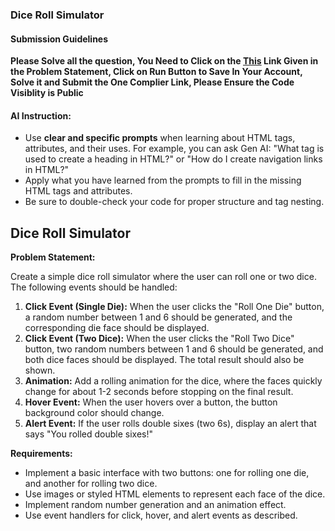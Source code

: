 ### Dice Roll Simulator

#### Submission Guidelines

**Please Solve all the question, You Need to Click on the [This](https://onecompiler.com/html/42rrx8jyu) Link Given in the Problem Statement, Click on Run Button to Save In Your Account, Solve it and Submit the One Complier Link, Please Ensure the Code Visiblity is Public**

#### AI Instruction:

- Use **clear and specific prompts** when learning about HTML tags, attributes, and their uses. For example, you can ask Gen AI: "What tag is used to create a heading in HTML?" or "How do I create navigation links in HTML?"
- Apply what you have learned from the prompts to fill in the missing HTML tags and attributes.
- Be sure to double-check your code for proper structure and tag nesting.

## Dice Roll Simulator

**Problem Statement:**

Create a simple dice roll simulator where the user can roll one or two dice. The following events should be handled:

1. **Click Event (Single Die):** When the user clicks the "Roll One Die" button, a random number between 1 and 6 should be generated, and the corresponding die face should be displayed.
2. **Click Event (Two Dice):** When the user clicks the "Roll Two Dice" button, two random numbers between 1 and 6 should be generated, and both dice faces should be displayed. The total result should also be shown.
3. **Animation:** Add a rolling animation for the dice, where the faces quickly change for about 1-2 seconds before stopping on the final result.
4. **Hover Event:** When the user hovers over a button, the button background color should change.
5. **Alert Event:** If the user rolls double sixes (two 6s), display an alert that says "You rolled double sixes!"

**Requirements:**

- Implement a basic interface with two buttons: one for rolling one die, and another for rolling two dice.
- Use images or styled HTML elements to represent each face of the dice.
- Implement random number generation and an animation effect.
- Use event handlers for click, hover, and alert events as described.
